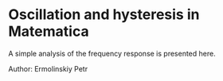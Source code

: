 # Oscillation and hysteresis in **Matematica**

A simple analysis of the frequency response is presented here.

Author: Ermolinskiy Petr